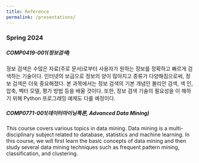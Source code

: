 ```yaml
---
title: Reference
permalink: /presentations/
---
```


### Spring 2024
##### COMP0419-001(정보검색)
정보 검색은 수많은 자료(주로 문서)로부터 사용자가 원하는 정보를 정확하고 빠르게 
검색하는 기술이다. 인터넷의 보급으로 정보의 양이 많아지고 종류가 다양해짐으로써, 
정보 검색은 더욱 중요해졌다. 본 과목에서는 정보 검색의 기본 개념인 불리안 검색, 색
인, 압축, 벡터 모델, 평가 방법 등을 배울 것이다. 또한, 정보 검색 기술의 필요성을 이
해하기 위해 Python 프로그래밍 예제도 다룰 예정이다.

##### COMP0771-001(데이터마이닝특론, Advanced Data Mining)
This course covers various topics in data mining. Data mining is a multi-disciplinary 
subject related to database, statistics and machine learning. In this 
course, we will first learn the basic concepts of data mining and then study several 
data mining techniques such as frequent pattern mining, classification, and 
clustering. 
